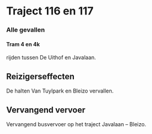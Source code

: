 # Traject 116 en 117

### Alle gevallen

#### Tram 4 en 4k
rijden tussen De Uithof en Javalaan.

## Reizigerseffecten
De halten Van Tuylpark en Bleizo vervallen.

## Vervangend vervoer
Vervangend busvervoer op het traject Javalaan – Bleizo.
